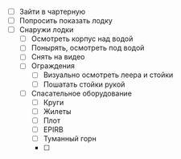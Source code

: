 - [ ] Зайти в чартерную
- [ ] Попросить показать лодку
- [ ] Снаружи лодки
	- [ ] Осмотреть корпус над водой
	- [ ] Понырять, осмотреть под водой
	- [ ] Снять на видео
	- [ ] Ограждения
		- [ ] Визуально осмотреть леера и стойки
		- [ ] Пошатать стойки рукой
	- [ ] Спасательное оборудование
		- [ ] Круги
		- [ ] Жилеты
		- [ ] Плот
		- [ ] EPIRB 
		- [ ] Туманный горн
		- [ ] 
		